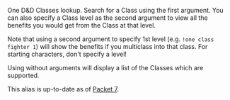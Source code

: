 One D&D Classes lookup. Search for a Class using the first argument. You can also specify a Class level as the second argument to view all the benefits you would get from the Class at that level.

Note that using a second argument to specify 1st level (e.g. `!one class fighter 1`) will show the benefits if you multiclass into that class. For starting characters, don't specify a level!

Using without arguments will display a list of the Classes which are supported.

This alias is up-to-date as of [Packet 7](https://www.dndbeyond.com/sources/ua/ph-playtest-7).